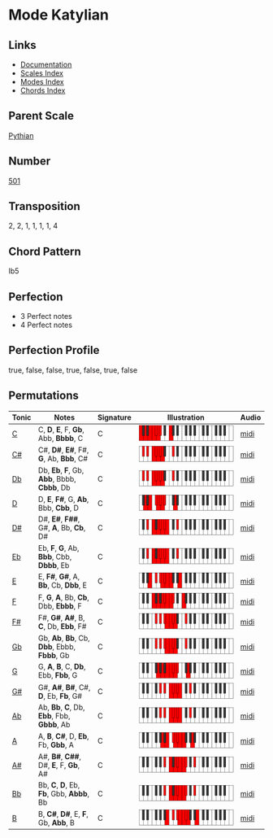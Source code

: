 # Mode Katylian

## Links

- [Documentation](README.md)
- [Scales Index](Scales.md)
- [Modes Index](Modes.md)
- [Chords Index](Chords.md)

## Parent Scale

[Pythian](ScalePythian.md)

## Number

[501](https://ianring.com/musictheory/scales/501)

## Transposition

2, 2, 1, 1, 1, 1, 4

## Chord Pattern

Ib5

## Perfection

- 3 Perfect notes
- 4 Perfect notes

## Perfection Profile

true, false, false, true, false, true, false

## Permutations

| Tonic | Notes | Signature | Illustration | Audio |
|-------|-------|-----------|--------------|-------|
| [C](ModeCNaturalKatylian.md) | C, **D**, **E**, F, **Gb**, Abb, **Bbbb**, C | C | ![CNaturalKatylian](ModeCNaturalKatylian.png) | [midi](https://github.com/edipermadi/music/blob/main/docs/ModeCNaturalKatylian.mid?raw=true) |
| [C#](ModeCSharpKatylian.md) | C#, **D#**, **E#**, F#, **G**, Ab, **Bbb**, C# | C | ![CSharpKatylian](ModeCSharpKatylian.png) | [midi](https://github.com/edipermadi/music/blob/main/docs/ModeCSharpKatylian.mid?raw=true) |
| [Db](ModeDFlatKatylian.md) | Db, **Eb**, **F**, Gb, **Abb**, Bbbb, **Cbbb**, Db | C | ![DFlatKatylian](ModeDFlatKatylian.png) | [midi](https://github.com/edipermadi/music/blob/main/docs/ModeDFlatKatylian.mid?raw=true) |
| [D](ModeDNaturalKatylian.md) | D, **E**, **F#**, G, **Ab**, Bbb, **Cbb**, D | C | ![DNaturalKatylian](ModeDNaturalKatylian.png) | [midi](https://github.com/edipermadi/music/blob/main/docs/ModeDNaturalKatylian.mid?raw=true) |
| [D#](ModeDSharpKatylian.md) | D#, **E#**, **F##**, G#, **A**, Bb, **Cb**, D# | C | ![DSharpKatylian](ModeDSharpKatylian.png) | [midi](https://github.com/edipermadi/music/blob/main/docs/ModeDSharpKatylian.mid?raw=true) |
| [Eb](ModeEFlatKatylian.md) | Eb, **F**, **G**, Ab, **Bbb**, Cbb, **Dbbb**, Eb | C | ![EFlatKatylian](ModeEFlatKatylian.png) | [midi](https://github.com/edipermadi/music/blob/main/docs/ModeEFlatKatylian.mid?raw=true) |
| [E](ModeENaturalKatylian.md) | E, **F#**, **G#**, A, **Bb**, Cb, **Dbb**, E | C | ![ENaturalKatylian](ModeENaturalKatylian.png) | [midi](https://github.com/edipermadi/music/blob/main/docs/ModeENaturalKatylian.mid?raw=true) |
| [F](ModeFNaturalKatylian.md) | F, **G**, **A**, Bb, **Cb**, Dbb, **Ebbb**, F | C | ![FNaturalKatylian](ModeFNaturalKatylian.png) | [midi](https://github.com/edipermadi/music/blob/main/docs/ModeFNaturalKatylian.mid?raw=true) |
| [F#](ModeFSharpKatylian.md) | F#, **G#**, **A#**, B, **C**, Db, **Ebb**, F# | C | ![FSharpKatylian](ModeFSharpKatylian.png) | [midi](https://github.com/edipermadi/music/blob/main/docs/ModeFSharpKatylian.mid?raw=true) |
| [Gb](ModeGFlatKatylian.md) | Gb, **Ab**, **Bb**, Cb, **Dbb**, Ebbb, **Fbbb**, Gb | C | ![GFlatKatylian](ModeGFlatKatylian.png) | [midi](https://github.com/edipermadi/music/blob/main/docs/ModeGFlatKatylian.mid?raw=true) |
| [G](ModeGNaturalKatylian.md) | G, **A**, **B**, C, **Db**, Ebb, **Fbb**, G | C | ![GNaturalKatylian](ModeGNaturalKatylian.png) | [midi](https://github.com/edipermadi/music/blob/main/docs/ModeGNaturalKatylian.mid?raw=true) |
| [G#](ModeGSharpKatylian.md) | G#, **A#**, **B#**, C#, **D**, Eb, **Fb**, G# | C | ![GSharpKatylian](ModeGSharpKatylian.png) | [midi](https://github.com/edipermadi/music/blob/main/docs/ModeGSharpKatylian.mid?raw=true) |
| [Ab](ModeAFlatKatylian.md) | Ab, **Bb**, **C**, Db, **Ebb**, Fbb, **Gbbb**, Ab | C | ![AFlatKatylian](ModeAFlatKatylian.png) | [midi](https://github.com/edipermadi/music/blob/main/docs/ModeAFlatKatylian.mid?raw=true) |
| [A](ModeANaturalKatylian.md) | A, **B**, **C#**, D, **Eb**, Fb, **Gbb**, A | C | ![ANaturalKatylian](ModeANaturalKatylian.png) | [midi](https://github.com/edipermadi/music/blob/main/docs/ModeANaturalKatylian.mid?raw=true) |
| [A#](ModeASharpKatylian.md) | A#, **B#**, **C##**, D#, **E**, F, **Gb**, A# | C | ![ASharpKatylian](ModeASharpKatylian.png) | [midi](https://github.com/edipermadi/music/blob/main/docs/ModeASharpKatylian.mid?raw=true) |
| [Bb](ModeBFlatKatylian.md) | Bb, **C**, **D**, Eb, **Fb**, Gbb, **Abbb**, Bb | C | ![BFlatKatylian](ModeBFlatKatylian.png) | [midi](https://github.com/edipermadi/music/blob/main/docs/ModeBFlatKatylian.mid?raw=true) |
| [B](ModeBNaturalKatylian.md) | B, **C#**, **D#**, E, **F**, Gb, **Abb**, B | C | ![BNaturalKatylian](ModeBNaturalKatylian.png) | [midi](https://github.com/edipermadi/music/blob/main/docs/ModeBNaturalKatylian.mid?raw=true) |

